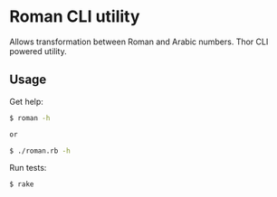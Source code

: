 # Roman CLI utility

Allows transformation between Roman and Arabic numbers. Thor CLI powered utility.

## Usage

Get help:
```bash
$ roman -h

or

$ ./roman.rb -h
```

Run tests:
```
$ rake
```